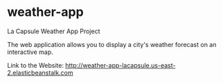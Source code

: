 # weather-app
La Capsule Weather App Project

The web application allows you to display a city's weather forecast on an interactive map.

Link to the Website: http://weather-app-lacapsule.us-east-2.elasticbeanstalk.com
